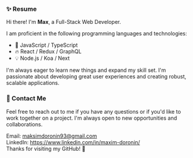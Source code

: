 ### ✨ Resume

Hi there! I'm **Max**, a Full-Stack Web Developer.

I am proficient in the following programming languages and technologies:

- 🚀 JavaScript / TypeScript
- 🔥 React / Redux / GraphQL
- 💡 Node.js / Koa / Next

I'm always eager to learn new things and expand my skill set. I'm passionate about developing great user experiences and creating robust, scalable applications.

### 💬 Contact Me

Feel free to reach out to me if you have any questions or if you'd like to work together on a project. I'm always open to new opportunities and collaborations.

Email: maksimdoronin93@gmail.com  
LinkedIn: https://www.linkedin.com/in/maxim-doronin/  
Thanks for visiting my GitHub! 🙌
